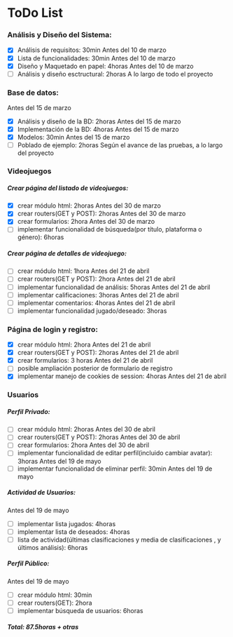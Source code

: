 # ToDo List

### Análisis y Diseño del Sistema:
* [x] Análisis de requisitos: 30min Antes del 10 de marzo
* [x] Lista de funcionalidades: 30min Antes del 10 de marzo
* [x] Diseño y Maquetado en papel: 4horas Antes del 10 de marzo
* [ ] Análisis y diseño esctructural: 2horas A lo largo de todo el proyecto

### Base de datos:
Antes del 15 de marzo
* [x] Análisis y diseño de la BD: 2horas Antes del 15 de marzo
* [x] Implementación de la BD: 4horas Antes del 15 de marzo
* [x] Modelos:  30min Antes del 15 de marzo
* [ ] Poblado de ejemplo: 2horas Según el avance de las pruebas, a lo largo del proyecto

### Videojuegos
##### Crear página del listado de videojuegos: 

* [x] crear módulo html: 2horas  Antes del 30 de marzo
* [x] crear routers(GET y POST): 2horas  Antes del 30 de marzo
* [x] crear formularios: 2hora Antes del 30 de marzo
* [ ] implementar funcionalidad de búsqueda(por título, plataforma o género): 6horas

##### Crear página de detalles de videojuego: 

* [ ] crear módulo html: 1hora Antes del 21 de abril
* [ ] crear routers(GET y POST): 2hora Antes del 21 de abril
* [ ] implementar funcionalidad de análisis: 5horas Antes del 21 de abril
* [ ] implementar calificaciones: 3horas Antes del 21 de abril
* [ ] implementar comentarios: 4horas Antes del 21 de abril
* [ ] implementar funcionalidad jugado/deseado: 3horas

### Página de login y registro: 

* [x] crear módulo html: 2hora Antes del 21 de abril
* [x] crear routers(GET y POST): 2horas Antes del 21 de abril
* [x] crear formularios: 3 horas Antes del 21 de abril
* [ ] posible ampliación posterior de formulario de registro
* [x] implementar manejo de cookies de session: 4horas Antes del 21 de abril

### Usuarios
##### Perfil Privado: 
* [ ] crear módulo html: 2horas Antes del 30 de abril
* [ ] crear routers(GET y POST): 2horas Antes del 30 de abril
* [ ] crear formularios: 2hora Antes del 30 de abril
* [ ] implementar funcionalidad de editar perfil(incluido cambiar avatar): 3horas Antes del 19 de mayo
* [ ] implementar funcionalidad de eliminar perfil: 30min Antes del 19 de mayo

##### Actividad de Usuarios: 

Antes del 19 de mayo
* [ ] implementar lista jugados: 4horas 
* [ ] implementar lista de deseados: 4horas
* [ ] lista de actividad(últimas clasificaciones y media de clasificaciones , y últimos análisis): 6horas

##### Perfil Público: 
Antes del 19 de mayo
* [ ] crear módulo html: 30min
* [ ] crear routers(GET): 2hora
* [ ] implementar búsqueda de usuarios: 6horas

##### Total: 87.5horas + otras
